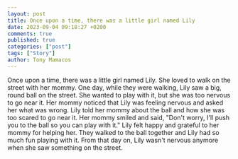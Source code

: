 ```yaml
---
layout: post
title: Once upon a time, there was a little girl named Lily
date: 2023-09-04 09:18:27 +0200
comments: true
published: true
categories: ["post"]
tags: ["Story"]
author: Tony Mamacos
---
```

Once upon a time, there was a little girl named Lily. She loved to walk on the street with her mommy. One day, while they were walking, Lily saw a big, round ball on the street. She wanted to play with it, but she was too nervous to go near it.
Her mommy noticed that Lily was feeling nervous and asked her what was wrong. Lily told her mommy about the ball and how she was too scared to go near it. Her mommy smiled and said, "Don't worry, I'll push you to the ball so you can play with it." Lily felt happy and grateful to her mommy for helping her. They walked to the ball together and Lily had so much fun playing with it. From that day on, Lily wasn't nervous anymore when she saw something on the street.
